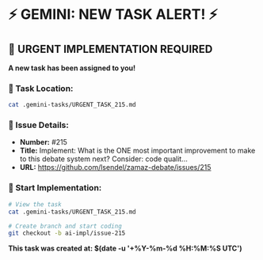 # ⚡ GEMINI: NEW TASK ALERT! ⚡

## 🔴 URGENT IMPLEMENTATION REQUIRED

**A new task has been assigned to you!**

### 📍 Task Location:
```bash
cat .gemini-tasks/URGENT_TASK_215.md
```

### 🎯 Issue Details:
- **Number:** #215
- **Title:** Implement: What is the ONE most important improvement to make to this debate system next? Consider: code qualit...
- **URL:** https://github.com/lsendel/zamaz-debate/issues/215

### 🚀 Start Implementation:
```bash
# View the task
cat .gemini-tasks/URGENT_TASK_215.md

# Create branch and start coding
git checkout -b ai-impl/issue-215
```

**This task was created at: $(date -u '+%Y-%m-%d %H:%M:%S UTC')**
